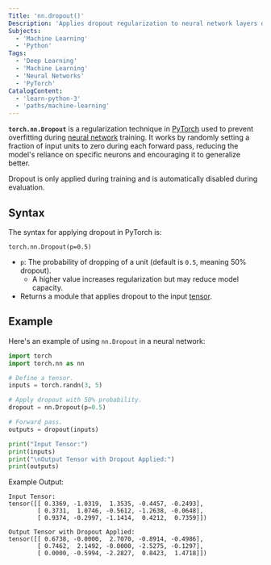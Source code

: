 ```yaml
---
Title: 'nn.dropout()'
Description: 'Applies dropout regularization to neural network layers during training.'
Subjects:
  - 'Machine Learning'
  - 'Python'
Tags:
  - 'Deep Learning'
  - 'Machine Learning'
  - 'Neural Networks'
  - 'PyTorch'
CatalogContent:
  - 'learn-python-3'
  - 'paths/machine-learning'
---
```


**`torch.nn.Dropout`** is a regularization technique in [PyTorch](https://www.codecademy.com/resources/docs/pytorch) used to prevent overfitting during [neural network](https://www.codecademy.com/resources/docs/pytorch/nn) training. It works by randomly setting a fraction of input units to zero during each forward pass, reducing the model's reliance on specific neurons and encouraging it to generalize better.

Dropout is only applied during training and is automatically disabled during evaluation.

## Syntax

The syntax for applying dropout in PyTorch is:

```pseudo
torch.nn.Dropout(p=0.5)
```

- `p`: The probability of dropping of a unit (default is `0.5`, meaning 50% dropout).
  - A higher value increases regularization but may reduce model capacity.
- Returns a module that applies dropout to the input [tensor](https://www.codecademy.com/resources/docs/pytorch/tensors).

## Example

Here's an example of using `nn.Dropout` in a neural network:

```py
import torch
import torch.nn as nn

# Define a tensor.
inputs = torch.randn(3, 5)

# Apply dropout with 50% probability.
dropout = nn.Dropout(p=0.5)

# Forward pass.
outputs = dropout(inputs)

print("Input Tensor:")
print(inputs)
print("\nOutput Tensor with Dropout Applied:")
print(outputs)
```

Example Output:

```shell
Input Tensor:
tensor([[ 0.3369, -1.0319,  1.3535, -0.4457, -0.2493],
        [ 0.3731,  1.0746, -0.5612, -1.2638, -0.0648],
        [ 0.9374, -0.2997, -1.1414,  0.4212,  0.7359]])

Output Tensor with Dropout Applied:
tensor([[ 0.6738, -0.0000,  2.7070, -0.8914, -0.4986],
        [ 0.7462,  2.1492, -0.0000, -2.5275, -0.1297],
        [ 0.0000, -0.5994, -2.2827,  0.8423,  1.4718]])
```
